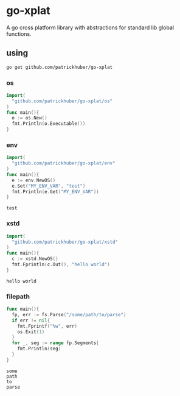 # go-xplat

A go cross platform library with abstractions for standard lib global functions.

## using

```bash
go get github.com/patrickhuber/go-xplat
```

### os

```go
import(
  "github.com/patrickhuber/go-xplat/os"
)
func main(){
  o := os.New()
  fmt.Println(o.Executable())
}
```

### env

```go
import(
  "github.com/patrickhuber/go-xplat/env"
)
func main(){
  e := env.NewOS()
  e.Set("MY_ENV_VAR", "test")
  fmt.Println(e.Get("MY_ENV_VAR"))
}
```

```
test
```

### xstd

```go
import(
  "github.com/patrickhuber/go-xplat/xstd"
)  
func main(){
  c := xstd.NewOS()
  fmt.Fprintln(c.Out(), "hello world")
}
```

```
hello world
```

### filepath

```go
func main(){
  fp, err := fs.Parse("/some/path/to/parse")
  if err != nil{
    fmt.Fprintf("%w", err)
    os.Exit(1)
  }
  for _, seg := range fp.Segments{
    fmt.Println(seg)
  }
}
```

```
some
path
to
parse
```